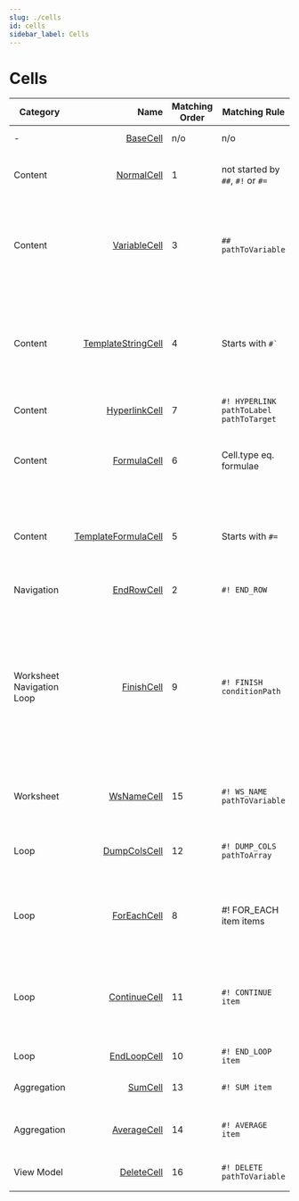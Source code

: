 ```yaml
---
slug: ./cells
id: cells
sidebar_label: Cells
---
```


# Cells

| Category | Name | Matching Order | Matching Rule | Description | More info |
|----------|-----:|-------|--------|-------------|:---------|
| - | [BaseCell](https://github.com/Siemienik/XToolset/blob/master/packages/xlsx-renderer/src/cell/BaseCell.ts) | n/o | n/o | All Cell\`s definition classes extend it. | **abstract** |
| Content | [NormalCell](https://github.com/Siemienik/XToolset/blob/master/packages/xlsx-renderer/src/cell/NormalCell.ts) | 1 | not started by `##`, `#!` or `#=` | This one copy all styles, width, properties and value form template.  | **default** |
| Content | [VariableCell](https://github.com/Siemienik/XToolset/blob/master/packages/xlsx-renderer/src/cell/VariableCell.ts) | 3 | `## pathToVariable` | Write variable from `ViewModel`. <br/> Paths to object's property or array item are allowed.<br/> When asking about undefined variable it returns empty string. | **Paths examples:** <br/> `simplePath` <br/> `someObject.property` <br/> `array.0.field` <br/> `items.1.path.to.object.prop`|
| Content | [TemplateStringCell](https://github.com/Siemienik/XToolset/blob/master/packages/xlsx-renderer/src/cell/TemplateStringCell.ts) | 4 | Starts with <code>#` </code> | Template string allows you to create advanced text, for example concat two variables or put them into a sentence. To write in a variable use `${pathToVariable}`. | **Example:**<br/> <code>#` Hello ${name}! How are you?</code> gives for instance <code>Hello World! How are you?</code> <br/> [Example](https://github.com/Siemienik/XToolset/blob/master/packages/xlsx-renderer/tests/integration/data/Renderer018-TemplateString)|
| Content | [HyperlinkCell](https://github.com/Siemienik/XToolset/blob/master/packages/xlsx-renderer/src/cell/HyperlinkCell.ts) | 7 | `#! HYPERLINK pathToLabel pathToTarget` | Create a hyperlink. | *Paths resolve exactly same as VariableCell* |
| Content | [FormulaCell](https://github.com/Siemienik/XToolset/blob/master/packages/xlsx-renderer/src/cell/FormulaCell.ts) | 6 | Cell.type eq. formulae | It handles correctly formulas inside and outside of loops - when rows were shifted compared to the template. | *It is used automatically when formulae from the template being rendered* <br/> [Example](https://github.com/Siemienik/XToolset/blob/master/packages/xlsx-renderer/tests/integration/data/Renderer010-Formula)|
| Content | [TemplateFormulaCell](https://github.com/Siemienik/XToolset/blob/master/packages/xlsx-renderer/src/cell/TemplateFormulaCell.ts) | 5 | Starts with `#=` | This one allows you to put a template string (custom formula) into a cell as a formula. To write in a variable use `${pathToVariable}`. | **Example:**<br/> `#= ${summaryFormula}(A2:A${item.__endOutput.r})` gives something like `=MAX(A2:A2910)` <br/> [Example](https://github.com/Siemienik/XToolset/blob/master/packages/xlsx-renderer/tests/integration/data/Renderer017-TemplateFormula)|
| Navigation | [EndRowCell](https://github.com/Siemienik/XToolset/blob/master/packages/xlsx-renderer/src/cell/EndRowCell.ts) | 2 | `#! END_ROW` | Go to the beginning of next row |  |
| Worksheet<br/>Navigation<br/>Loop | [FinishCell](https://github.com/Siemienik/XToolset/blob/master/packages/xlsx-renderer/src/cell/FinishCell.ts) | 9 | `#! FINISH conditionPath` | Finish rendering for current worksheet and: <br/> 1) go to next worksheet if `conditionPath===true`<br/> 2) repeat this template worksheet again (`conditionPath === false`) - looping through worksheets <br/> 3) finished whole rendering when this worksheet is the last one.   | **Examples:**<br/> `#! FINISHED` or `#! FINISHED itemFromLoop.__iterated` |
| Worksheet | [WsNameCell](https://github.com/Siemienik/XToolset/blob/master/packages/xlsx-renderer/src/cell/WsNameCell.ts) | 15 | `#! WS_NAME pathToVariable` | Set worksheet's name.  | **Examples:** <br/> `#! WS_NAME worksheetName` <br/> `#! WS_NAME item.title` <br/> `#! WS_NAME translatedNames.0` |
| Loop | [DumpColsCell](https://github.com/Siemienik/XToolset/blob/master/packages/xlsx-renderer/src/cell/DumpColsCell.ts) | 12 | `#! DUMP_COLS pathToArray` | Useful for writing through multiple columns. It put each value of array to next column. | [Example](https://github.com/Siemienik/XToolset/blob/master/packages/xlsx-renderer/tests/integration/data/Renderer011-DumpCols) |
| Loop | [ForEachCell](https://github.com/Siemienik/XToolset/blob/master/packages/xlsx-renderer/src/cell/ForEachCell.ts) | 8 | #! FOR_EACH item items | Begin the loop named `item`, set the first element of `items` into `item` and go to the beginning of next line.| Connected to: `ContinueCell`, `EndLoopCell`, `DeleteCell`, `FinishedCell`, `SumCell`, `AverageCell`. |
| Loop | [ContinueCell](https://github.com/Siemienik/XToolset/blob/master/packages/xlsx-renderer/src/cell/ContinueCell.ts) | 11 | `#! CONTINUE item` | Iterate to next element of loop named `item` (check `ForEachCell` for more information) and navigate to the beginning of new line. | |
| Loop | [EndLoopCell](https://github.com/Siemienik/XToolset/blob/master/packages/xlsx-renderer/src/cell/EndLoopCell.ts) | 10 | `#! END_LOOP item` | Mark cell when the loop `item` finished. | |
| Aggregation| [SumCell](https://github.com/Siemienik/XToolset/blob/master/packages/xlsx-renderer/src/cell/SumCell.ts) | 13 | `#! SUM item` | Write sum formulae for current column and the `item`'s rows.  | [Example](https://github.com/Siemienik/XToolset/blob/master/packages/xlsx-renderer/tests/integration/data/Renderer007-ForEach-Sum) |
| Aggregation | [AverageCell](https://github.com/Siemienik/XToolset/blob/master/packages/xlsx-renderer/src/cell/AverageCell.ts) | 14 | `#! AVERAGE item` | Write average formulae for current column and the `item`'s rows.  | [Example](https://github.com/Siemienik/XToolset/blob/master/packages/xlsx-renderer/tests/integration/data/Renderer009-ForEach-Average) |
| View Model | [DeleteCell](https://github.com/Siemienik/XToolset/blob/master/packages/xlsx-renderer/src/cell/DeleteCell.ts) | 16 | `#! DELETE pathToVariable` | Delete variable, useful for nested loops.|  [Example](https://github.com/Siemienik/XToolset/blob/master/packages/xlsx-renderer/tests/integration/data/Renderer009-ForEach-Average)  |
